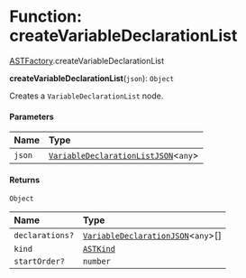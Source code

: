 # Function: createVariableDeclarationList

[ASTFactory](/auto-docs/editor/modules/ASTFactory.md).createVariableDeclarationList

**createVariableDeclarationList**(`json`): `Object`

Creates a `VariableDeclarationList` node.

#### Parameters

| Name | Type |
| :------ | :------ |
| `json` | [`VariableDeclarationListJSON`](/auto-docs/editor/interfaces/VariableDeclarationListJSON.md)<`any`> |

#### Returns

`Object`

| Name | Type |
| :------ | :------ |
| `declarations?` | [`VariableDeclarationJSON`](/auto-docs/editor/types/VariableDeclarationJSON.md)<`any`>\[] |
| `kind` | [`ASTKind`](/auto-docs/editor/enums/ASTKind.md) |
| `startOrder?` | `number` |
